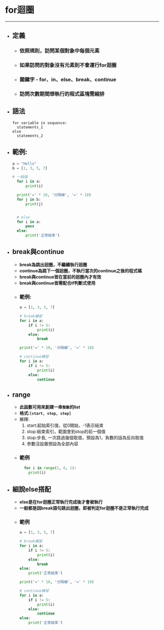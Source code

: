 # for迴圈
---

+ ## 定義
  + ### 依照規則，訪問某個對象中每個元素
  + ### 如果訪問的對象沒有元素則不會運行for迴圈
  + ### 關鍵字 - for、in、else、break、continue
  + ### 訪問次數期間想執行的程式區塊需縮排
  
+ ## 語法
  ```
  for variable in sequence:
    statements_1
  else
    statements_2
  ```    

+ ## 範例:
  ```python
  a = "Hello"
  b = [1, 3, 5, 7]

  # 一般版
    for i in a:
        print(i)

    print('=' * 10, '分隔線', '=' * 10)
    for j in b:
        print(j)


    # else
    for i in a:
        pass
    else:
        print('正常結束')
  ```

+ ## break與continue
  + **break為跳出迴圈，不繼續執行迴圈**
  + **continue為跳下一個迴圈，不執行當次的continue之後的程式碼**
  + **break與continue皆在當前的迴圈內才有效**
  + **break與continue皆需配合if判斷式使用**
  + ### 範例:
    ```python
    a = [1, 3, 5, 7]

    # break練習
    for i in a:
        if i != 5:
            print(i)
        else:
            break

    print('=' * 10, '分隔線', '=' * 10)

    # continue練習
    for i in a:
        if i != 5:
            print(i)
        else:
            continue
    ```

+ ## range
  + **此函數可用來創建一串`整數`的list**
  + **格式:`[start, stop, step]`**
  + 解釋:
      1. start:起始索引值，從0開始，-1表示結束
      2. stop:結束索引，範圍會到stop的前一個值
      3. stop:步長, 一次跳過幾個取值，預設為1，負數的話為反向取值
      4. 參數沒設置預設為全部內容   
  + ### 範例
    ```python
      for i in range(1, 6, 1):
        print(i)
    ```

+ ## 細說else搭配
  + **else是在for迴圈正常執行完成後才會被執行**
  + **一般都是因break語句跳出迴圈，即被判定for迴圈不是正常執行完成**
  + ### 範例
    ```python
    a = [1, 3, 5, 7]

    # break練習
    for i in a:
        if i != 5:
            print(i)
        else:
            break
    else:
        print('正常結束')

    print('=' * 10, '分隔線', '=' * 10)

    # continue練習
    for i in a:
        if i != 5:
            print(i)
        else:
            continue
    else:
        print('正常結束')
    ```